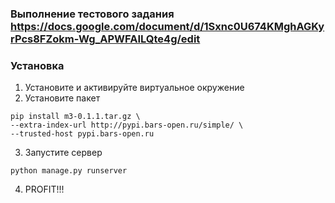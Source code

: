 ### Выполнение тестового задания https://docs.google.com/document/d/1Sxnc0U674KMghAGKyrPcs8FZokm-Wg_APWFAILQte4g/edit

### Установка
  1. Установите и активируйте виртуальное окружение
  2. Установите пакет
  
    pip install m3-0.1.1.tar.gz \
    --extra-index-url http://pypi.bars-open.ru/simple/ \
    --trusted-host pypi.bars-open.ru
    
  3. Запустите сервер
  
    python manage.py runserver
  
  4. PROFIT!!!
